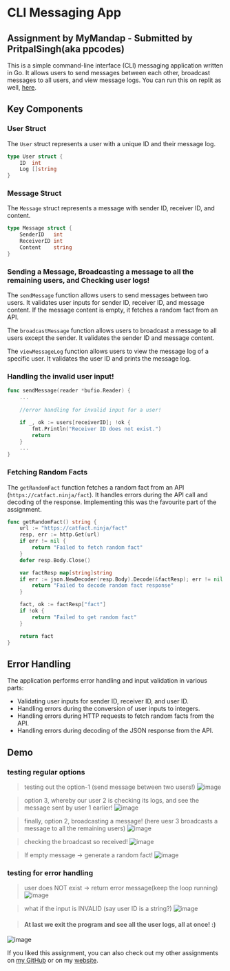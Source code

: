 # CLI Messaging App 
## Assignment by MyMandap - Submitted by PritpalSingh(aka ppcodes)

This is a simple command-line interface (CLI) messaging application written in Go. It allows users to send messages between each other, broadcast messages to all users, and view message logs.
You can run this on replit as well, [here](https://replit.com/@pritpalsingh020/ViciousConsiderateTransversal).

## Key Components

### User Struct
The `User` struct represents a user with a unique ID and their message log.

```go
type User struct {
    ID  int
    Log []string
}
```

### Message Struct
The `Message` struct represents a message with sender ID, receiver ID, and content.

```go
type Message struct {
    SenderID   int
    ReceiverID int
    Content    string
}
```

### Sending a Message, Broadcasting a message to all the remaining users, and Checking user logs!
The `sendMessage` function allows users to send messages between two users. It validates user inputs for sender ID, receiver ID, and message content. If the message content is empty, it fetches a random fact from an API.

The `broadcastMessage` function allows users to broadcast a message to all users except the sender. It validates the sender ID and message content.

The `viewMessageLog` function allows users to view the message log of a specific user. It validates the user ID and prints the message log.

### Handling the invalid user input!

```go
func sendMessage(reader *bufio.Reader) {
    ...
	
	//error handling for invalid input for a user!

	if _, ok := users[receiverID]; !ok {
		fmt.Println("Receiver ID does not exist.")
		return
	}
    ...
}
```

### Fetching Random Facts
The `getRandomFact` function fetches a random fact from an API (`https://catfact.ninja/fact`). It handles errors during the API call and decoding of the response. Implementing this was the favourite part of the assignment.

```go
func getRandomFact() string {
    url := "https://catfact.ninja/fact"
	resp, err := http.Get(url)
	if err != nil {
		return "Failed to fetch random fact"
	}
	defer resp.Body.Close()

	var factResp map[string]string
	if err := json.NewDecoder(resp.Body).Decode(&factResp); err != nil {
		return "Failed to decode random fact response"
	}

	fact, ok := factResp["fact"]
	if !ok {
		return "Failed to get random fact"
	}

	return fact
}
```

## Error Handling
The application performs error handling and input validation in various parts:
- Validating user inputs for sender ID, receiver ID, and user ID.
- Handling errors during the conversion of user inputs to integers.
- Handling errors during HTTP requests to fetch random facts from the API.
- Handling errors during decoding of the JSON response from the API.
  

## Demo

### testing regular options
> testing out the option-1 (send message between two users!)
![image](https://github.com/pritpalcodes/MyMandap---Assignment/assets/90276050/9b8307fd-f07c-487b-96db-2625ddb3d46a)

> option 3, whereby our user 2 is checking its logs, and see the message sent by user 1 earlier!
![image](https://github.com/pritpalcodes/MyMandap---Assignment/assets/90276050/0d1d7ddc-3825-4b30-8afd-97bd43e91814)

> finally, option 2, broadcasting a message! (here uesr 3 broadcasts a message to all the remaining users)
![image](https://github.com/pritpalcodes/MyMandap---Assignment/assets/90276050/1757eb36-d965-4696-9414-168f7070e7dd)

> checking the broadcast so received!
![image](https://github.com/pritpalcodes/MyMandap---Assignment/assets/90276050/05703521-f325-49ef-8816-e9328be69216)

> If empty message -> generate a random fact!
![image](https://github.com/pritpalcodes/MyMandap---Assignment/assets/90276050/246ca102-9744-4601-b396-30fa6b201161)



### testing for error handling
> user does NOT exist -> return error message(keep the loop running)
![image](https://github.com/pritpalcodes/MyMandap---Assignment/assets/90276050/7317d503-dbe4-49f8-ae60-814f561dac47)

> what if the input is INVALID (say user ID is a string?)
![image](https://github.com/pritpalcodes/MyMandap---Assignment/assets/90276050/586c98bf-28ed-4e92-88f7-76a4b8504ba1)

> #### At last we exit the program and see all the user logs, all at once! :)
![image](https://github.com/pritpalcodes/MyMandap---Assignment/assets/90276050/2f5da723-c31d-45d9-9794-9cb71dd4e3ff)


If you liked this assignment, you can also check out my other assignments on [my GitHub](https://github.com/pritpal-singh) or on my [website](https://pritpalsingh.in).
